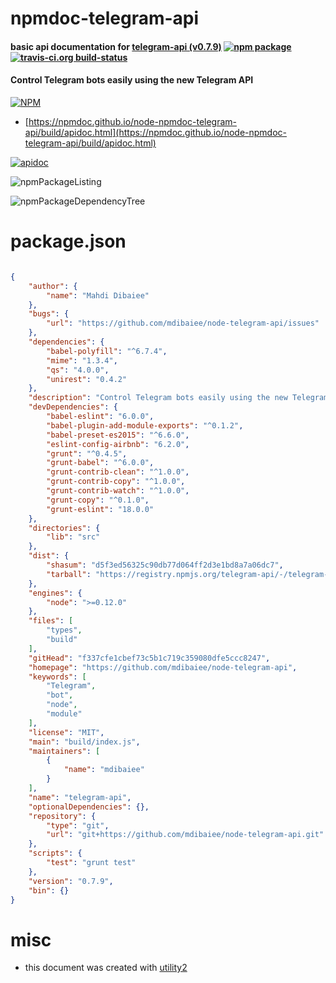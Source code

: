# npmdoc-telegram-api

#### basic api documentation for  [telegram-api (v0.7.9)](https://github.com/mdibaiee/node-telegram-api)  [![npm package](https://img.shields.io/npm/v/npmdoc-telegram-api.svg?style=flat-square)](https://www.npmjs.org/package/npmdoc-telegram-api) [![travis-ci.org build-status](https://api.travis-ci.org/npmdoc/node-npmdoc-telegram-api.svg)](https://travis-ci.org/npmdoc/node-npmdoc-telegram-api)

#### Control Telegram bots easily using the new Telegram API

[![NPM](https://nodei.co/npm/telegram-api.png?downloads=true&downloadRank=true&stars=true)](https://www.npmjs.com/package/telegram-api)

- [https://npmdoc.github.io/node-npmdoc-telegram-api/build/apidoc.html](https://npmdoc.github.io/node-npmdoc-telegram-api/build/apidoc.html)

[![apidoc](https://npmdoc.github.io/node-npmdoc-telegram-api/build/screenCapture.buildCi.browser.%252Ftmp%252Fbuild%252Fapidoc.html.png)](https://npmdoc.github.io/node-npmdoc-telegram-api/build/apidoc.html)

![npmPackageListing](https://npmdoc.github.io/node-npmdoc-telegram-api/build/screenCapture.npmPackageListing.svg)

![npmPackageDependencyTree](https://npmdoc.github.io/node-npmdoc-telegram-api/build/screenCapture.npmPackageDependencyTree.svg)



# package.json

```json

{
    "author": {
        "name": "Mahdi Dibaiee"
    },
    "bugs": {
        "url": "https://github.com/mdibaiee/node-telegram-api/issues"
    },
    "dependencies": {
        "babel-polyfill": "^6.7.4",
        "mime": "1.3.4",
        "qs": "4.0.0",
        "unirest": "0.4.2"
    },
    "description": "Control Telegram bots easily using the new Telegram API",
    "devDependencies": {
        "babel-eslint": "6.0.0",
        "babel-plugin-add-module-exports": "^0.1.2",
        "babel-preset-es2015": "^6.6.0",
        "eslint-config-airbnb": "6.2.0",
        "grunt": "^0.4.5",
        "grunt-babel": "^6.0.0",
        "grunt-contrib-clean": "^1.0.0",
        "grunt-contrib-copy": "^1.0.0",
        "grunt-contrib-watch": "^1.0.0",
        "grunt-copy": "^0.1.0",
        "grunt-eslint": "18.0.0"
    },
    "directories": {
        "lib": "src"
    },
    "dist": {
        "shasum": "d5f3ed56325c90db77d064ff2d3e1bd8a7a06dc7",
        "tarball": "https://registry.npmjs.org/telegram-api/-/telegram-api-0.7.9.tgz"
    },
    "engines": {
        "node": ">=0.12.0"
    },
    "files": [
        "types",
        "build"
    ],
    "gitHead": "f337cfe1cbef73c5b1c719c359080dfe5ccc8247",
    "homepage": "https://github.com/mdibaiee/node-telegram-api",
    "keywords": [
        "Telegram",
        "bot",
        "node",
        "module"
    ],
    "license": "MIT",
    "main": "build/index.js",
    "maintainers": [
        {
            "name": "mdibaiee"
        }
    ],
    "name": "telegram-api",
    "optionalDependencies": {},
    "repository": {
        "type": "git",
        "url": "git+https://github.com/mdibaiee/node-telegram-api.git"
    },
    "scripts": {
        "test": "grunt test"
    },
    "version": "0.7.9",
    "bin": {}
}
```



# misc
- this document was created with [utility2](https://github.com/kaizhu256/node-utility2)
